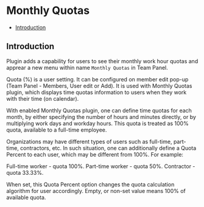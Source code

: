 # Monthly Quotas

- [Introduction](#introduction)

<a name="introduction"></a>
## Introduction

Plugin adds a capability for users to see their monthly work hour quotas and apprear a new menu within name `Monthly Quotas` in Team Panel.

Quota (%) is a user setting. It can be configured on member edit pop-up (Team Panel - Members, User edit or Add). It is used with Monthly Quotas plugin, which displays time quotas information to users when they work with their time (on calendar).

With enabled Monthly Quotas plugin, one can define time quotas for each month, by either specifying the number of hours and minutes directly, or by multiplying work days and workday hours. This quota is treated as 100% quota, available to a full-time employee.

Organizations may have different types of users such as full-time, part-time, contractors, etc. In such situation, one can additionally define a Quota Percent to each user, which may be different from 100%. For example:

Full-time worker - quota 100%.
Part-time worker - quota 50%.
Contractor - quota 33.33%.

When set, this Quota Percent option changes the quota calculation algorithm for user accordingly. Empty, or non-set value means 100% of available quota.
